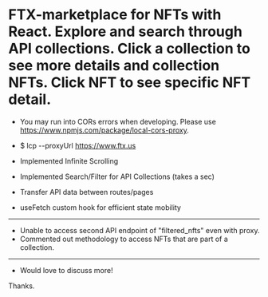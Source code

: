# FTX-marketplace for NFTs with React. Explore and search through API collections. Click a collection to see more details and collection NFTs. Click NFT to see specific NFT detail.

 - You may run into CORs errors when developing. Please use https://www.npmjs.com/package/local-cors-proxy.
  - $ lcp --proxyUrl https://www.ftx.us

- Implemented Infinite Scrolling
- Implemented Search/Filter for API Collections (takes a sec)
- Transfer API data between routes/pages
- useFetch custom hook for efficient state mobility


-----------------------------------------
 - Unable to access second API endpoint of "filtered_nfts" even with proxy.
 - Commented out methodology to access NFTs that are part of a collection.
-----------------------------------------
 - Would love to discuss more!
 
 Thanks.
